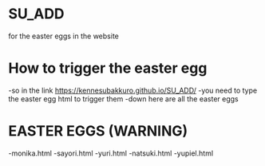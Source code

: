 # SU_ADD
for the easter eggs in the website

# How to trigger the easter egg
-so in the link https://kennesubakkuro.github.io/SU_ADD/
-you need to type the easter egg html to trigger them
-down here are all the easter eggs

# EASTER EGGS (WARNING)
-monika.html
-sayori.html
-yuri.html
-natsuki.html
-yupiel.html
